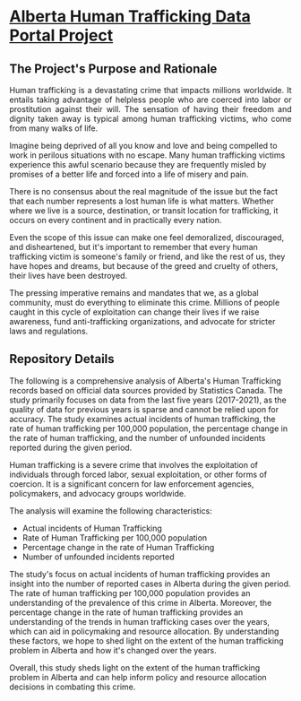 # [Alberta Human Trafficking Data Portal Project](https://vishnu-r-nair.medium.com/unveiling-hidden-realities-shedding-light-on-human-trafficking-in-alberta-76cbbe77e77e)

##  The Project's Purpose and Rationale

<p align="justify">   
Human trafficking is a devastating crime that impacts millions worldwide. It entails taking advantage of helpless people who are coerced into labor or prostitution against their will. The sensation of having their freedom and dignity taken away is typical among human trafficking victims, who come from many walks of life.

Imagine being deprived of all you know and love and being compelled to work in perilous situations with no escape. Many human trafficking victims experience this awful scenario because they are frequently misled by promises of a better life and forced into a life of misery and pain.

There is no consensus about the real magnitude of the issue but the fact that each number represents a lost human life is what matters. Whether where we live is a source, destination, or transit location for trafficking, it occurs on every continent and in practically every nation.

Even the scope of this issue can make one feel demoralized, discouraged, and disheartened, but it's important to remember that every human trafficking victim is someone's family or friend, and like the rest of us, they have hopes and dreams, but because of the greed and cruelty of others, their lives have been destroyed.

The pressing imperative remains and mandates that we, as a global community, must do everything to eliminate this crime. Millions of people caught in this cycle of exploitation can change their lives if we raise awareness, fund anti-trafficking organizations, and advocate for stricter laws and regulations.



##  Repository Details

The following is a comprehensive analysis of Alberta's Human Trafficking records based on official data sources provided by Statistics Canada. The study primarily focuses on data from the last five years (2017-2021), as the quality of data for previous years is sparse and cannot be relied upon for accuracy. The study examines actual incidents of human trafficking, the rate of human trafficking per 100,000 population, the percentage change in the rate of human trafficking, and the number of unfounded incidents reported during the given period.

Human trafficking is a severe crime that involves the exploitation of individuals through forced labor, sexual exploitation, or other forms of coercion. It is a significant concern for law enforcement agencies, policymakers, and advocacy groups worldwide.

The analysis will examine the following characteristics: 

* Actual incidents of Human Trafficking 
* Rate of Human Trafficking  per 100,000 population
* Percentage change in the rate of Human Trafficking 
* Number of unfounded incidents reported

The study's focus on actual incidents of human trafficking provides an insight into the number of reported cases in Alberta during the given period. The rate of human trafficking per 100,000 population provides an understanding of the prevalence of this crime in Alberta. Moreover, the percentage change in the rate of human trafficking provides an understanding of the trends in human trafficking cases over the years, which can aid in policymaking and resource allocation. By understanding these factors, we hope to shed light on the extent of the human trafficking problem in Alberta and how it's changed over the years.

Overall, this study sheds light on the extent of the human trafficking problem in Alberta and can help inform policy and resource allocation decisions in combating this crime.

</p>
